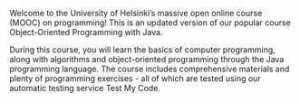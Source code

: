 Welcome to the University of Helsinki’s massive open online course (MOOC) on programming! This is an updated version of our popular course Object-Oriented Programming with Java.

During this course, you will learn the basics of computer programming, along with algorithms and object-oriented programming through the Java programming language. The course includes comprehensive materials and plenty of programming exercises - all of which are tested using our automatic testing service Test My Code.
